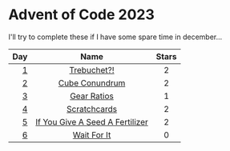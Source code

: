 # Advent of Code 2023

I'll try to complete these if I have some spare time in december...

|            Day             |                               Name                                   | Stars |
|---------------------------:|:--------------------------------------------------------------------:|:-----:|
|  [1](days/_1/src/main.rs)  |          [Trebuchet?!](https://adventofcode.com/2023/day/1)          |   2   |
|  [2](days/_2/src/main.rs)  |        [Cube Conundrum](https://adventofcode.com/2023/day/2)         |   2   |
|  [3](days/_3/src/main.rs)  |          [Gear Ratios](https://adventofcode.com/2023/day/3)          |   1   |
|  [4](days/_4/src/main.rs)  |         [Scratchcards](https://adventofcode.com/2023/day/4)          |   2   |
|  [5](days/_5/src/main.rs)  |[If You Give A Seed A Fertilizer](https://adventofcode.com/2023/day/5)|   2   |
|  [6](days/_6/src/main.rs)  |          [Wait For It](https://adventofcode.com/2023/day/6)          |   0   |
